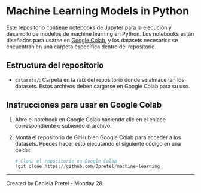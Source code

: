# Machine Learning Models in Python

Este repositorio contiene notebooks de Jupyter para la ejecución y desarrollo de modelos de machine learning en Python. Los notebooks están diseñados para usarse en [Google Colab](https://colab.research.google.com/), y los datasets necesarios se encuentran en una carpeta específica dentro del repositorio.

## Estructura del repositorio

- `datasets/`: Carpeta en la raíz del repositorio donde se almacenan los datasets. Estos archivos deben cargarse en Google Colab para su uso.

## Instrucciones para usar en Google Colab

1. Abre el notebook en Google Colab haciendo clic en el enlace correspondiente o subiendo el archivo.
2. Monta el repositorio de GitHub en Google Colab para acceder a los datasets. Puedes hacer esto ejecutando el siguiente código en una celda:

   ```python 
   # Clona el repositorio en Google Colab
   !git clone https://github.com/Dpretel/machine-learning

---

Created by Daniela Pretel - Monday 28
